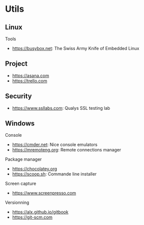 # Utils

## Linux
Tools
* https://busybox.net: The Swiss Army Knife of Embedded Linux

## Project
* https://asana.com
* https://trello.com

## Security
* https://www.ssllabs.com: Qualys SSL testing lab

## Windows
Console
* https://cmder.net: Nice console emulators
* https://mremoteng.org: Remote connections manager

Package manager
* https://chocolatey.org
* https://scoop.sh: Commande line installer

Screen capture
* https://www.screenpresso.com

Versionning
* https://alx.github.io/gitbook
* https://git-scm.com
